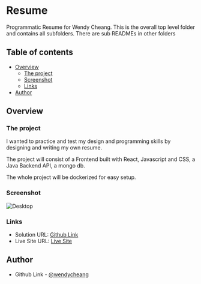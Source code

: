# Resume

Programmatic Resume for Wendy Cheang. This is the overall top level folder and contains all subfolders. There are sub READMEs in other folders

## Table of contents

- [Overview](#overview)
  - [The project](#the-project)
  - [Screenshot](#screenshot)
  - [Links](#links)
- [Author](#author)


## Overview

### The project

I wanted to practice and test my design and programming skills by designing and writing my own resume. 

The project will consist of a Frontend built with React, Javascript and CSS, a Java Backend API, a mongo db.

The whole project will be dockerized for easy setup. 

### Screenshot

![Desktop](./images/desktop.png)

### Links

- Solution URL: [Github Link](https://github.com/wendycheang/Resume)
- Live Site URL: [Live Site](https://nimble-panda-497a7e.netlify.app/)

## Author

- Github Link - [@wendycheang](https://www.frontendmentor.io/profile/wendycheang)
